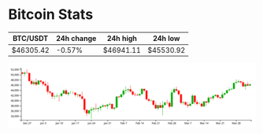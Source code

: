 # Bitcoin Stats

BTC/USDT|24h change|24h high|24h low|
|---|---|---|---|
|$46305.42|-0.57%|$46941.11|$45530.92|

<img src="./chart.svg">
